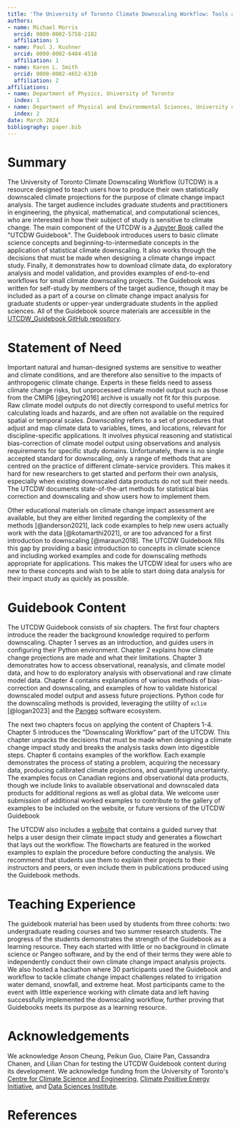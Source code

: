 ```yaml
---
title: 'The University of Toronto Climate Downscaling Workflow: Tools and Resources for Climate Change Impact Analysis'
authors:
- name: Michael Morris
  orcid: 0000-0002-5758-2182
  affiliation: 1
- name: Paul J. Kushner
  orcid: 0000-0002-6404-4518
  affiliation: 1
- name: Karen L. Smith
  orcid: 0000-0002-4652-6310
  affiliation: 2
affiliations:
- name: Department of Physics, University of Toronto
  index: 1
- name: Department of Physical and Environmental Sciences, University of Toronto Scarborough
  index: 2
date: March 2024
bibliography: paper.bib
---
```


# Summary

The University of Toronto Climate Downscaling Workflow (UTCDW) is a resource designed to teach users how to produce their own statistically downscaled climate projections for the purpose of climate change impact analysis. The target audience includes graduate students and practitioners in engineering, the physical, mathematical, and computational sciences, who are interested in how their subject of study is sensitive to climate change. The main component of the UTCDW is a [Jupyter Book](https://utcdw.physics.utoronto.ca/UTCDW_Guidebook/README.html) called the "UTCDW Guidebook". The Guidebook introduces users to basic climate science concepts and beginning-to-intermediate concepts in the application of statistical climate downscaling. It also works through the decisions that must be made when designing a climate change impact study. Finally, it demonstrates how to download climate data, do exploratory analysis and model validation, and provides examples of end-to-end workflows for small climate downscaling projects. The Guidebook was written for self-study by members of the target audience, though it may be included as a part of a course on climate change impact analysis for graduate students or upper-year undergraduate students in the applied sciences. All of the Guidebook source materials are accessible in the [UTCDW_Guidebook GitHub repository](https://github.com/mikemorris12/UTCDW_Guidebook).

# Statement of Need

Important natural and human-designed systems are sensitive to weather and climate conditions, and are therefore also sensitive to the impacts of anthropogenic climate change. Experts in these fields need to assess climate change risks, but unprocessed climate model output such as those from the CMIP6 [@eyring2016] archive is usually not fit for this purpose. Raw climate model outputs do not directly correspond to useful metrics for calculating loads and hazards, and are often not available on the required spatial or temporal scales. *Downscaling* refers to a set of procedures that adjust and map climate data to variables, times, and locations, relevant for discipline-specific applications. It involves physical reasoning and statistical bias-correction of climate model output using observations and analysis requirements for specific study domains. Unfortunately, there is no single accepted standard for downscaling, only a range of methods that are centred on the practice of different climate-service providers. This makes it hard for new researchers to get started and perform their own analysis, especially when existing downscaled data products do not suit their needs. The UTCDW documents state-of-the-art methods for statistical bias correction and downscaling and show users how to implement them. 

Other educational materials on climate change impact assessment are available, but they are either limited regarding the complexity of the methods [@anderson2021], lack code examples to help new users actually work with the data [@kotamarthi2021], or are too advanced for a first introduction to downscaling [@maraun2018]. The UTCDW Guidebook fills this gap by providing a basic introduction to concepts in climate science and including worked examples and code for downscaling methods appropriate for applications. This makes the UTCDW ideal for users who are new to these concepts and wish to be able to start doing data analysis for their impact study as quickly as possible.

# Guidebook Content

The UTCDW Guidebook consists of six chapters. The first four chapters introduce the reader the background knowledge required to perform downscaling. Chapter 1 serves as an introduction, and guides users in configuring their Python environment. Chapter 2 explains how climate change projections are made and what their limitations. Chapter 3 demonstrates how to access observational, reanalysis, and climate model data, and how to do exploratory analysis with observational and raw climate model data. Chapter 4 contains explanations of various methods of bias-correction and downscaling, and examples of how to validate historical downscaled model output and assess future projections. Python code for the downscaling methods is provided, leveraging the utility of ``xclim`` [@logan2023] and the [Pangeo](https://pangeo.io/packages.html) software ecosystem.

The next two chapters focus on applying the content of Chapters 1-4. Chapter 5 introduces the "Downscaling Workflow" part of the UTCDW. This chapter unpacks the decisions that must be made when designing a climate change impact study and breaks the analysis tasks down into digestible steps. Chapter 6 contains examples of the workflow. Each example demonstrates the process of stating a problem, acquiring the necessary data, producing calibrated climate projections, and quantifying uncertainty. The examples focus on Canadian regions and observational data products, though we include links to available observational and downscaled data products for additional regions as well as global data. We welcome user submission of additional worked examples to contribute to the gallery of examples to be included on the website, or future versions of the UTCDW Guidebook

The UTCDW also includes a [website](https://utcdw.physics.utoronto.ca/) that contains a guided survey that helps a user design their climate impact study and generates a flowchart that lays out the workflow. The flowcharts are featured in the worked examples to explain the procedure before conducting the analysis. We recommend that students use them to explain their projects to their instructors and peers, or even include them in publications produced using the Guidebook methods.

# Teaching Experience

The guidebook material has been used by students from three cohorts: two undergraduate reading courses and two summer research students. The progress of the students demonstrates the strength of the Guidebook as a learning resource. They each started with little or no background in climate science or Pangeo software, and by the end of their terms they were able to independently conduct their own climate change impact analysis projects. We also hosted a hackathon where 30 participants used the Guidebook and workflow to tackle climate change impact challenges related to irrigation water demand, snowfall, and extreme heat. Most participants came to the event with little experience working with climate data and left having successfully implemented the downscaling workflow, further proving that Guidebooks meets its purpose as a learning resource.

# Acknowledgements

We acknowledge Anson Cheung, Peikun Guo, Claire Pan, Cassandra Chanen, and Lilian Chan for testing the UTCDW Guidebook content during its development. We acknowledge funding from the University of Toronto's [Centre for Climate Science and Engineering](https://uoftcse.ca/), [Climate Positive Energy Initiative](https://cpe.utoronto.ca/), and [Data Sciences Institute](https://datasciences.utoronto.ca/).

# References